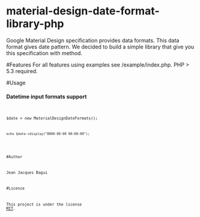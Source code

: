 # material-design-date-format-library-php
Google Material Design specification provides data formats. This data format gives date pattern. We decided to build a simple library that give you this specification with method.



#Features
For all features using examples see /example/index.php. PHP > 5.3 required.

#Usage

<h4>Datetime input formats support</h4>

<code>
</p><code>$date = new MaterialDesignDateFormats();</p>
</p><code>echo $date->display("0000-00-00 00:00:00");</p>
</code>



#Author

Jean Jacques Bagui

#Licence

This project is under the license <a href="https://opensource.org/licenses/MIT">MIT</a>.
